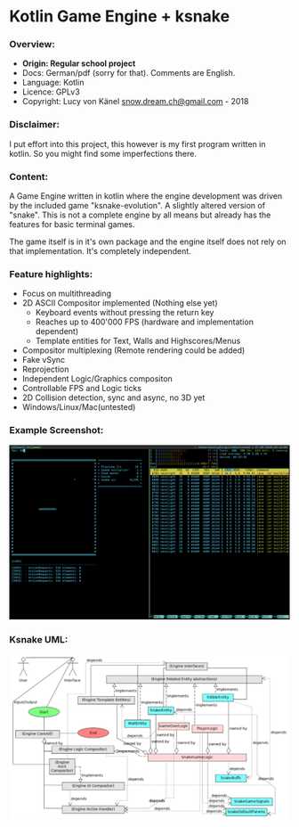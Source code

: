 # Kotlin Game Engine + ksnake

### Overview:

* **Origin: Regular school project**
* Docs: German/pdf (sorry for that). Comments are English.
* Language: Kotlin
* Licence: GPLv3
* Copyright: Lucy von Känel <snow.dream.ch@gmail.com> - 2018

### Disclaimer:

I put effort into this project, this however is my first program written in
kotlin. So you might find some imperfections there.

### Content:

A Game Engine written in kotlin where the engine development was driven
by the included game "ksnake-evolution". A slightly altered version of "snake".
This is not a complete engine by all means but already has the features 
for basic terminal games.

The game itself is in it's own package and the engine itself does not rely
on that implementation. It's completely independent.

### Feature highlights:

* Focus on multithreading
* 2D ASCII Compositor implemented (Nothing else yet) 
  * Keyboard events without pressing the return key
  * Reaches up to 400'000 FPS (hardware and implementation dependent)
  * Template entities for Text, Walls and Highscores/Menus
* Compositor multiplexing (Remote rendering could be added)
* Fake vSync
* Reprojection
* Independent Logic/Graphics compositon
* Controllable FPS and Logic ticks
* 2D Collision detection, sync and async, no 3D yet
* Windows/Linux/Mac(untested)

### Example Screenshot:

![ksnake-evolution](/doc/screenshot.png?raw=true "ksnake-evolution")

### Ksnake UML:

![ksnake-evolution](/doc/uml.png?raw=true "ksnake-evolution")

